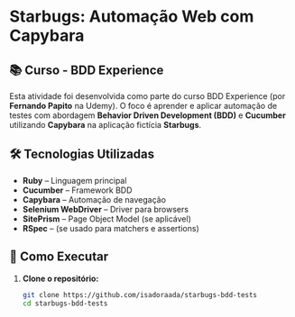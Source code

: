 # Starbugs: Automação Web com Capybara

## 📚 Curso - BDD Experience
Esta atividade foi desenvolvida como parte do curso BDD Experience (por **Fernando Papito** na Udemy). O foco é aprender e aplicar automação de testes com abordagem **Behavior Driven Development (BDD)** e **Cucumber** utilizando **Capybara** na aplicação fictícia **Starbugs**.

## 🛠️ Tecnologias Utilizadas
- **Ruby** – Linguagem principal
- **Cucumber** – Framework BDD
- **Capybara** – Automação de navegação
- **Selenium WebDriver** – Driver para browsers
- **SitePrism** – Page Object Model (se aplicável)
- **RSpec** – (se usado para matchers e assertions)

## 🚀 Como Executar

1. **Clone o repositório:**
   ```bash
   git clone https://github.com/isadoraada/starbugs-bdd-tests
   cd starbugs-bdd-tests
   ```
